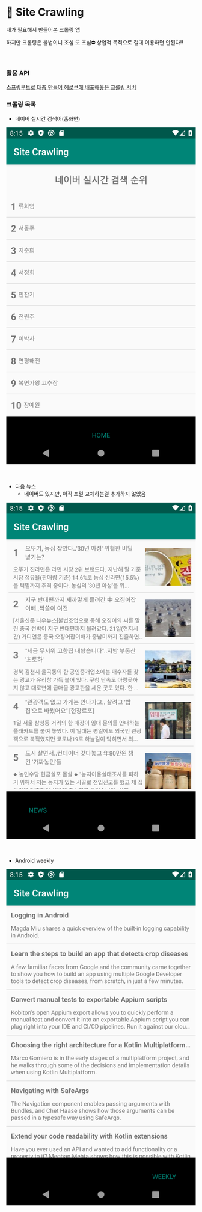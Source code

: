 # 🚀 Site Crawling

내가 필요해서 만들어본 크롤링 앱

하지만 크롤링은 불법이니 조심 또 조심⛔️ 상업적 목적으로 절대 이용하면 안된다!!

<br>

### 활용 API

[스프링부트로 대충 만들어 헤로쿠에 배포해놓은 크롤링 서버](https://github.com/Onedelay/crawler)



### 크롤링 목록

- 네이버 실시간 검색어(홈화면)
<p align="center"><img src="/Screenshot_naver_issue.png"></p>
<br>

- 다음 뉴스
  - 네이버도 있지만, 아직 포털 교체하는걸 추가하지 않았음
<p align="center"><img src="/Screenshot_daum_news.png"></p>
<br>

- Android weekly
<p align="center"><img src="/Screenshot_weekly.png"></p>
<br>

